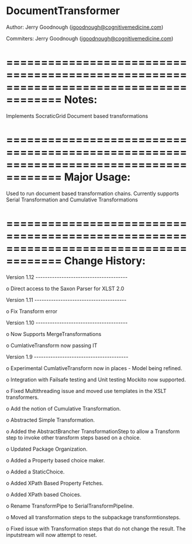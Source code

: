 DocumentTransformer
======================================================================================
 
 Author: Jerry Goodnough (jgoodnough@cognitivemedicine.com)
 
 Commiters: Jerry Goodnough (jgoodnough@cognitivemedicine.com)
 
======================================================================================
 Notes:  
======================================================================================
 Implements SocraticGrid Document based transformations

 
======================================================================================
 Major Usage:
======================================================================================

Used to run document based transformation chains. Currently supports Serial Transformation
and Cumulative Transformations

======================================================================================
 Change History:
======================================================================================

Version 1.12 ---------------------------------------

  o   Direct access to the Saxon Parser for XLST 2.0


Version 1.11 ---------------------------------------

  o   Fix Transform error


Version 1.10 ---------------------------------------

  o   Now Supports MergeTransformations

  o   CumlativeTransform now passing IT


Version 1.9 ----------------------------------------

  o   Experimental CumlativeTransform now in places - Model being refined.

  o   Integration with Failsafe testing and Unit testing Mockito now supported.

  o   Fixed Multithreading issue and moved use templates in the XSLT transformers.

  o   Add the notion of Cumulative Transformation. 

  o   Abstracted Simple Transformation.

  o   Added the AbstractBrancher TransformationStep to allow a Transform step to invoke
      other transform steps based on a choice.

  o   Updated Package Organization.

  o   Added a Property based choice maker.

  o   Added a StaticChoice.

  o   Added XPath Based Property Fetches.

  o   Added XPath based Choices.

  o   Rename TransformPipe to SerialTransformPipeline.

  o   Moved all transformation steps to the subpackage transformtionsteps.

  o   Fixed issue with Transformation steps that do not change the result. The inputstream will now attempt to reset. 

